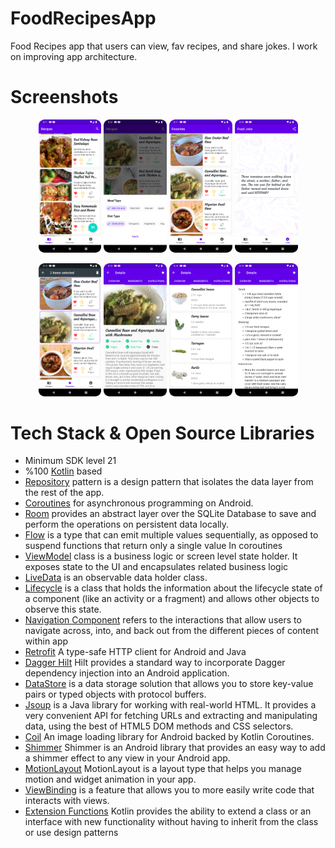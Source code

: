 # FoodRecipesApp
Food Recipes app that users can view, fav recipes, and share jokes. I work on improving app architecture.
# Screenshots

<p align="center">
<img src="/previews/recipes_fragment.png" width="20%"/>
<img src="/previews/bottom_sheet.png" width="20%"/>
<img src="/previews/favorites_fragment.png" width="20%"/>
<img src="/previews/joke_fragment.png" width="20%"/>
</p>
<p align="center">
<img src="/previews/favorites_fragment_delete.png" width="20%"/>
<img src="/previews/overview_fragment.png" width="20%"/>
<img src="/previews/ingredients_fragment.png" width="20%"/>
<img src="/previews/instructions_fragment.png" width="20%"/>
</p>

# Tech Stack & Open Source Libraries
- Minimum SDK level 21
- %100 [Kotlin](https://kotlinlang.org/) based
- [Repository](https://developer.android.com/topic/architecture/data-layer) pattern is a design pattern that isolates the data layer from the rest of the app.
- [Coroutines](https://developer.android.com/kotlin/coroutines) for asynchronous programming on Android. 
- [Room](https://developer.android.com/training/data-storage/room) provides an abstract layer over the SQLite Database to save and perform the operations on persistent data locally.
- [Flow](https://developer.android.com/kotlin/flow) is a type that can emit multiple values sequentially, as opposed to suspend functions that return only a single value In coroutines
- [ViewModel](https://developer.android.com/topic/libraries/architecture/viewmodel) class is a business logic or screen level state holder. It exposes state to the UI and encapsulates related business logic
- [LiveData](https://developer.android.com/topic/libraries/architecture/livedata) is an observable data holder class.
- [Lifecycle](https://developer.android.com/topic/libraries/architecture/lifecycle) is a class that holds the information about the lifecycle state of a component (like an activity or a fragment) and allows other objects to observe this state.
- [Navigation Component](https://developer.android.com/guide/navigation) refers to the interactions that allow users to navigate across, into, and back out from the different pieces of content within app
- [Retrofit](https://square.github.io/retrofit/) A type-safe HTTP client for Android and Java
- [Dagger Hilt](https://dagger.dev/hilt/) Hilt provides a standard way to incorporate Dagger dependency injection into an Android application.
- [DataStore](https://developer.android.com/topic/libraries/architecture/datastore) is a data storage solution that allows you to store key-value pairs or typed objects with protocol buffers.
- [Jsoup](https://jsoup.org/) is a Java library for working with real-world HTML. It provides a very convenient API for fetching URLs and extracting and manipulating data, using the best of HTML5 DOM methods and CSS selectors.
- [Coil](https://coil-kt.github.io/coil/) An image loading library for Android backed by Kotlin Coroutines. 
- [Shimmer](https://facebook.github.io/shimmer-android/) Shimmer is an Android library that provides an easy way to add a shimmer effect to any view in your Android app.
- [MotionLayout](https://developer.android.com/develop/ui/views/animations/motionlayout) MotionLayout is a layout type that helps you manage motion and widget animation in your app.
- [ViewBinding](https://developer.android.com/topic/libraries/view-binding) is a feature that allows you to more easily write code that interacts with views.
- [Extension Functions](https://kotlinlang.org/docs/extensions.html) Kotlin provides the ability to extend a class or an interface with new functionality without having to inherit from the class or use design patterns 
